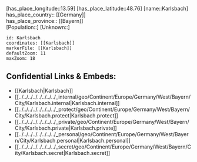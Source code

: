 ﻿---
location: [48.76,13.59] 
mapzoom: [7,12] 
mapmarker: city 
type: City
tags:
- geo/City


SpocWebEntityId: 31311
isDeleted: false
confidential: public

---
[has_place_longitude::13.59] 
[has_place_latitude::48.76] 
[name::Karlsbach] 
has_place_country:: [[Germany]]  
has_place_province:: [[Bayern]]  
[Population::] 
[Unknown::] 


```leaflet
id: Karlsbach
coordinates: [[Karlsbach]] 
markerFile: [[Karlsbach]] 
defaultZoom: 11 
maxZoom: 18
```


## Confidential Links & Embeds: 
- [[Karlsbach|Karlsbach]]  
- [[../../../../../../../../_internal/geo/Continent/Europe/Germany/West/Bayern/City/Karlsbach.internal|Karlsbach.internal]] 
- [[../../../../../../../../_protect/geo/Continent/Europe/Germany/West/Bayern/City/Karlsbach.protect|Karlsbach.protect]] 
- [[../../../../../../../../_private/geo/Continent/Europe/Germany/West/Bayern/City/Karlsbach.private|Karlsbach.private]] 
- [[../../../../../../../../_personal/geo/Continent/Europe/Germany/West/Bayern/City/Karlsbach.personal|Karlsbach.personal]] 
- [[../../../../../../../../_secret/geo/Continent/Europe/Germany/West/Bayern/City/Karlsbach.secret|Karlsbach.secret]] 

